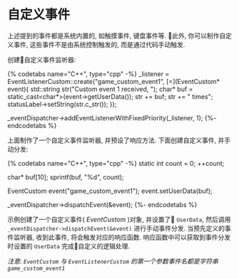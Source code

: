# 自定义事件

上述提到的事件都是系统内置的, 如触摸事件, 键盘事件等. 此外, 你可以制作自定义事件, 这些事件不是由系统控制触发的, 而是通过代码手动触发.

创建自定义事件监听器:

{% codetabs name="C++", type="cpp" -%}
_listener = EventListenerCustom::create("game_custom_event1", [=](EventCustom* event){
    std::string str("Custom event 1 received, ");
    char* buf = static_cast<char*>(event->getUserData());
    str += buf;
    str += " times";
    statusLabel->setString(str.c_str());
});

_eventDispatcher->addEventListenerWithFixedPriority(_listener, 1);
{%- endcodetabs %}

上面制作了一个自定义事件监听器, 并预设了响应方法. 下面创建自定义事件, 并手动分发:

{% codetabs name="C++", type="cpp" -%}
static int count = 0;
++count;

char* buf[10];
sprintf(buf, "%d", count);

EventCustom event("game_custom_event1");
event.setUserData(buf);

_eventDispatcher->dispatchEvent(&event);
{%- endcodetabs %}

示例创建了一个自定义事件( _EventCustom_ )对象, 并设置了 `UserData`, 然后调用 `_eventDispatcher->dispatchEvent(&event)` 进行手动事件分发. 当预先定义的事件监听器, 收到此事件, 将会触发对应的响应函数. 响应函数中可以获取到事件分发时设置的 `UserData` 完成自定义的逻辑处理.

_注意: `EventCustom` 与 `EventListenerCustom` 的第一个参数事件名都是字符串 `game_custom_event1`_
